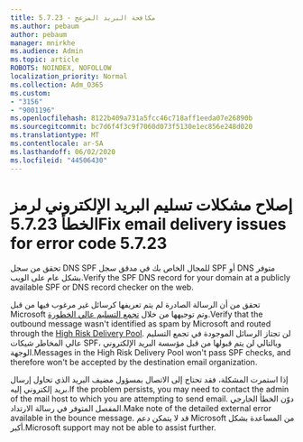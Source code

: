 ```yaml
---
title: مكافحة البريد المزعج - 5.7.23
ms.author: pebaum
author: pebaum
manager: mnirkhe
ms.audience: Admin
ms.topic: article
ROBOTS: NOINDEX, NOFOLLOW
localization_priority: Normal
ms.collection: Adm_O365
ms.custom:
- "3156"
- "9001196"
ms.openlocfilehash: 8122b409a731a5fcc46c718aff1eeda07e26890b
ms.sourcegitcommit: bc7d6f4f3c9f7060d073f5130e1ec856e248d020
ms.translationtype: MT
ms.contentlocale: ar-SA
ms.lasthandoff: 06/02/2020
ms.locfileid: "44506430"
---
```

# <a name="fix-email-delivery-issues-for-error-code-5723"></a><span data-ttu-id="abacb-102">إصلاح مشكلات تسليم البريد الإلكتروني لرمز الخطأ 5.7.23</span><span class="sxs-lookup"><span data-stu-id="abacb-102">Fix email delivery issues for error code 5.7.23</span></span>

<span data-ttu-id="abacb-103">تحقق من سجل DNS SPF للمجال الخاص بك في مدقق سجل SPF أو DNS متوفر بشكل عام على الويب.</span><span class="sxs-lookup"><span data-stu-id="abacb-103">Verify the SPF DNS record for your domain at a publicly available SPF or DNS record checker on the web.</span></span>

<span data-ttu-id="abacb-104">تحقق من أن الرسالة الصادرة لم يتم تعريفها كرسائل غير مرغوب فيها من قبل Microsoft وتم توجيهها من خلال [تجمع التسليم عالي الخطورة](https://docs.microsoft.com/microsoft-365/security/office-365-security/high-risk-delivery-pool-for-outbound-messages).</span><span class="sxs-lookup"><span data-stu-id="abacb-104">Verify that the outbound message wasn't identified as spam by Microsoft and routed through the [High Risk Delivery Pool](https://docs.microsoft.com/microsoft-365/security/office-365-security/high-risk-delivery-pool-for-outbound-messages).</span></span> <span data-ttu-id="abacb-105">لن تجتاز الرسائل الموجودة في تجمع التسليم عالي المخاطر شيكات SPF، وبالتالي لن يتم قبولها من قبل مؤسسة البريد الإلكتروني الوجهة.</span><span class="sxs-lookup"><span data-stu-id="abacb-105">Messages in the High Risk Delivery Pool won't pass SPF checks, and therefore won't be accepted by the destination email organization.</span></span>

<span data-ttu-id="abacb-106">إذا استمرت المشكلة، فقد تحتاج إلى الاتصال بمسؤول مضيف البريد الذي تحاول إرسال بريد إلكتروني إليه.</span><span class="sxs-lookup"><span data-stu-id="abacb-106">If the problem persists, you may need to contact the admin of the mail host to which you are attempting to send email.</span></span> <span data-ttu-id="abacb-107">دوّن الخطأ الخارجي المفصل المتوفر في رسالة الارتداد.</span><span class="sxs-lookup"><span data-stu-id="abacb-107">Make note of the detailed external error available in the bounce message.</span></span> <span data-ttu-id="abacb-108">قد لا يتمكن دعم Microsoft من المساعدة بشكل أكبر.</span><span class="sxs-lookup"><span data-stu-id="abacb-108">Microsoft support may not be able to assist further.</span></span>
